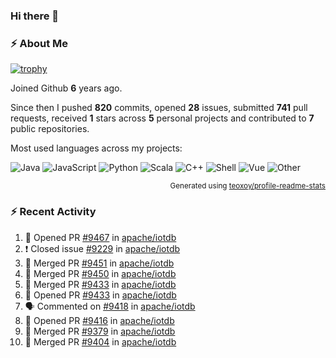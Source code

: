 ### Hi there 👋

### :zap: About Me

[![trophy](https://github-profile-trophy.vercel.app/?username=HTHou&theme=onedark)](https://github.com/ryo-ma/github-profile-trophy)
   
Joined Github **6** years ago.

Since then I pushed **820** commits, opened **28** issues, submitted **741** pull requests, received **1** stars across **5** personal projects and contributed to **7** public repositories.

Most used languages across my projects:

![Java](https://img.shields.io/static/v1?style=flat-square&label=%E2%A0%80&color=555&labelColor=%23b07219&message=Java%EF%B8%B194.4%25)
![JavaScript](https://img.shields.io/static/v1?style=flat-square&label=%E2%A0%80&color=555&labelColor=%23f1e05a&message=JavaScript%EF%B8%B11.4%25)
![Python](https://img.shields.io/static/v1?style=flat-square&label=%E2%A0%80&color=555&labelColor=%233572A5&message=Python%EF%B8%B10.7%25)
![Scala](https://img.shields.io/static/v1?style=flat-square&label=%E2%A0%80&color=555&labelColor=%23c22d40&message=Scala%EF%B8%B10.6%25)
![C++](https://img.shields.io/static/v1?style=flat-square&label=%E2%A0%80&color=555&labelColor=%23f34b7d&message=C%2B%2B%EF%B8%B10.6%25)
![Shell](https://img.shields.io/static/v1?style=flat-square&label=%E2%A0%80&color=555&labelColor=%2389e051&message=Shell%EF%B8%B10.4%25)
![Vue](https://img.shields.io/static/v1?style=flat-square&label=%E2%A0%80&color=555&labelColor=%2341b883&message=Vue%EF%B8%B10.3%25)
![Other](https://img.shields.io/static/v1?style=flat-square&label=%E2%A0%80&color=555&labelColor=%23ededed&message=Other%EF%B8%B11.2%25)

<p align="right"><sub>Generated using <a href="https://github.com/marketplace/actions/profile-readme-stats">teoxoy/profile-readme-stats</a></sub></p>


<!--![](https://github.com/HTHou/HTHou/blob/output/github-contribution-grid-snake.svg)-->

<!--![Haonan Hou's github stats](https://github-readme-stats.vercel.app/api?username=HTHou&count_private=true&show_icons=true&theme=onedark)-->

<!--![Haonan Hou's wakatime stats](https://github-readme-stats.vercel.app/api/wakatime?username=HTHou&layout=compact&theme=onedark)-->

<!--![Top Langs](https://github-readme-stats.vercel.app/api/top-langs/?username=HTHou&theme=onedark&layout=compact)-->

### :zap: Recent Activity
<!--START_SECTION:activity-->
1. 💪 Opened PR [#9467](https://github.com/apache/iotdb/pull/9467) in [apache/iotdb](https://github.com/apache/iotdb)
2. ❗️ Closed issue [#9229](https://github.com/apache/iotdb/issues/9229) in [apache/iotdb](https://github.com/apache/iotdb)
3. 🎉 Merged PR [#9451](https://github.com/apache/iotdb/pull/9451) in [apache/iotdb](https://github.com/apache/iotdb)
4. 🎉 Merged PR [#9450](https://github.com/apache/iotdb/pull/9450) in [apache/iotdb](https://github.com/apache/iotdb)
5. 🎉 Merged PR [#9433](https://github.com/apache/iotdb/pull/9433) in [apache/iotdb](https://github.com/apache/iotdb)
6. 💪 Opened PR [#9433](https://github.com/apache/iotdb/pull/9433) in [apache/iotdb](https://github.com/apache/iotdb)
7. 🗣 Commented on [#9418](https://github.com/apache/iotdb/issues/9418) in [apache/iotdb](https://github.com/apache/iotdb)
8. 💪 Opened PR [#9416](https://github.com/apache/iotdb/pull/9416) in [apache/iotdb](https://github.com/apache/iotdb)
9. 🎉 Merged PR [#9379](https://github.com/apache/iotdb/pull/9379) in [apache/iotdb](https://github.com/apache/iotdb)
10. 🎉 Merged PR [#9404](https://github.com/apache/iotdb/pull/9404) in [apache/iotdb](https://github.com/apache/iotdb)
<!--END_SECTION:activity-->

<!--
**HTHou/HTHou** is a ✨ _special_ ✨ repository because its `README.md` (this file) appears on your GitHub profile.

Here are some ideas to get you started:

- 🔭 I’m currently working on ...
- 🌱 I’m currently learning ...
- 👯 I’m looking to collaborate on ...
- 🤔 I’m looking for help with ...
- 💬 Ask me about ...
- 📫 How to reach me: ...
- 😄 Pronouns: ...
- ⚡ Fun fact: ...
-->
